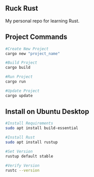 ## Ruck Rust

My personal repo for learning Rust. 


## Project Commands
```bash
#Create New Project
cargo new "project_name"

#Build Project
cargo build

#Run Project
cargo run 

#Update Project
cargo update

```

## Install on Ubuntu Desktop
```bash
#Install Requirements
sudo apt install build-essential

#Install Rust
sudo apt install rustup

#Set Version
rustup default stable

#Verify Version
rustc --version

```